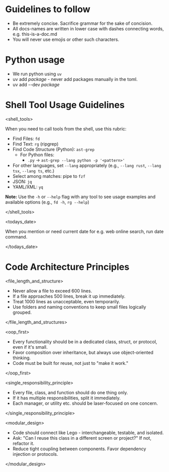 # Guidelines to follow
- Be extremely concise. Sacrifice grammar for the sake of concision.
- All docs-names are written in lower case with dashes connecting words, e.g. this-is-a-doc.md
- You will never use emojis or other such characters.

# Python usage
- We run python using `uv`
- uv add *package* - never add packages manually in the toml.
- uv add --dev *package*

# Shell Tool Usage Guidelines

<shell_tools> 

When you need to call tools from the shell, use this rubric:
- Find Files: `fd`
- Find Text: `rg` (ripgrep)
- Find Code Structure (Python): `ast-grep`
    - For Python files:
        - `.py` → `ast-grep --lang python -p '<pattern>'`
- For other languages, set `--lang` appropriately (e.g., `--lang rust`, `--lang tsx`, `--lang ts`, etc.)
- Select among matches: pipe to `fzf`
- JSON: `jq`
- YAML/XML: `yq`

**Note:** Use the `-h` or `--help` flag with any tool to see usage examples and available options (e.g., `fd -h`, `rg --help`) 

</shell_tools>


<todays_date>

When you mention or need current date for e.g. web online search, run date command. 

</todays_date>

# Code Architecture Principles

<file_length_and_structure> 

- Never allow a file to exceed 600 lines.
- If a file approaches 500 lines, break it up immediately.
- Treat 1000 lines as unacceptable, even temporarily.
- Use folders and naming conventions to keep small files logically grouped. 

</file_length_and_structures>


<oop_first> 

- Every functionality should be in a dedicated class, struct, or protocol, even if it's small.
- Favor composition over inheritance, but always use object-oriented thinking.
- Code must be built for reuse, not just to "make it work." 

</oop_first>


<single_responsibility_principle> 

- Every file, class, and function should do one thing only.
- If it has multiple responsibilities, split it immediately.
- Each manager, or utility etc. should be laser-focused on one concern. 

</single_responsibility_principle>


<modular_design> 

- Code should connect like Lego - interchangeable, testable, and isolated.
- Ask: "Can I reuse this class in a different screen or project?" If not, refactor it.
- Reduce tight coupling between components. Favor dependency injection or protocols. 

</modular_design>